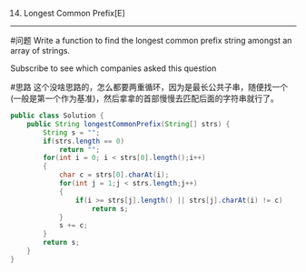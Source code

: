 
014. Longest Common Prefix[E]
---

#问题
Write a function to find the longest common prefix string amongst an array of strings.

Subscribe to see which companies asked this question

#思路
这个没啥思路的，怎么都要两重循环，因为是最长公共子串，随便找一个(一般是第一个作为基准)，然后拿拿的首部慢慢去匹配后面的字符串就行了。
```java
public class Solution {
    public String longestCommonPrefix(String[] strs) {
        String s = "";
        if(strs.length == 0)
            return "";
        for(int i = 0; i < strs[0].length();i++)
        {
            char c = strs[0].charAt(i);
            for(int j = 1;j < strs.length;j++)
            {
                if(i >= strs[j].length() || strs[j].charAt(i) != c)
                    return s;
            }
            s += c;
        }
        return s;
    }
}
```

